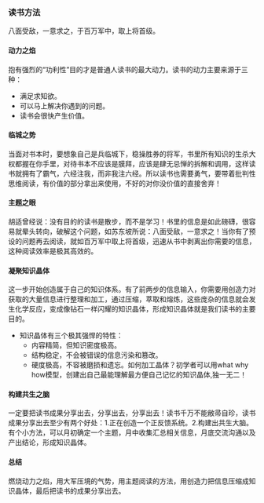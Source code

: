### 读书方法
八面受敌，一意求之，于百万军中，取上将首级。
####  动力之焰
抱有强烈的“功利性”目的才是普通人读书的最大动力。读书的动力主要来源于三种：
  * 满足求知欲。
  *  可以马上解决你遇到的问题。
  *  读书会很快产生价值。
####  临城之势
当面对书本时，要想象自己是兵临城下，稳操胜券的将军，书里所有知识的生杀大权都握在你手里，对待书本不应该是膜拜，应该是肆无忌惮的拆解和调用，这样读书就拥有了霸气，六经注我，而非我注六经。所以读书也需要勇气，要带着批判性思维阅读，有价值的部分拿出来使用，不好的对你没价值的直接舍弃！
####  主题之眼
胡适曾经说：没有目的的读书是散步，而不是学习！书里的信息是如此磅礴，很容易就晕头转向，破解这个问题，如苏东坡所说：八面受敌，一意求之！当你有了预设的问题再去阅读，就如百万军中取上将首级，迅速从书中剥离出你需要的信息，这种阅读效率是极其高效的。
####  凝聚知识晶体
这一步开始创造属于自己的知识体系。有了前两步的信息输入，你需要用创造力对获取的大量信息进行整理和加工，通过压缩，萃取和熔炼，这些庞杂的信息就会发生化学反应，变成像钻石一样闪耀的知识晶体，形成知识晶体就是我们读书的主要目的。
* 知识晶体有三个极其强悍的特性：
  * 内容精简，但知识密度极高。
  * 结构稳定，不会被错误的信息污染和篡改。
  * 硬度极高，不容被磨损和遗忘。如何加工晶体？初学者可以用what why how模型，创建出自己最能理解最方便自己记忆的知识晶体,独一无二！
####  构建共生之脑
一定要把读书成果分享出去，分享出去，分享出去！读书千万不能敝帚自珍，读书成果分享出去至少有两个好处：1.正在创造一个正反馈系统。2.构建出共生大脑。有个小方法，可以月初确定一个主题，月中收集汇总相关信息，月底交流沟通以及产出结论，形成知识晶体。
####  总结
燃烧动力之焰，用大军压境的气势，用主题阅读的方法，用创造力把信息压缩成知识晶体，最后把读书的成果分享出去。
